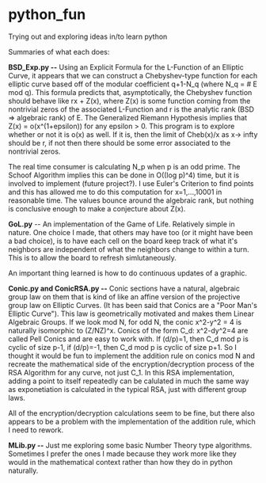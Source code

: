 # python_fun
Trying out and exploring ideas in/to learn python



Summaries of what each does:

**BSD_Exp.py --**
Using an Explicit Formula for the L-Function of an Elliptic Curve, it appears that we can construct a Chebyshev-type function for each elliptic curve based off of the modular coefficient q+1-N_q (where N_q = # E mod q). This formula predicts that, asymptotically, the Chebyshev function should behave like rx + Z(x), where Z(x) is some function coming from the nontrivial zeros of the associated L-Function and r is the analytic rank (BSD => algebraic rank) of E. The Generalized Riemann Hypothesis implies that Z(x) = o(x^(1+epsilon)) for any epsilon > 0. This program is to explore whether or not it is o(x) as well. If it is, then the limit of Cheb(x)/x as x-> infty should be r, if not then there should be some error associated to the nontrivial zeros.

The real time consumer is calculating N_p when p is an odd prime. The Schoof Algorithm implies this can be done in O((log p)^4) time, but it is involved to implement (future project?). I use Euler's Criterion to find points and this has allowed me to do this computation for x=1,...,10001 in reasonable time. The values bounce around the algebraic rank, but nothing is conclusive enough to make a conjecture about Z(x).

**GoL.py** --
An implementation of the Game of Life. Relatively simple in nature. One choice I made, that others may have too (or it might have been a bad choice), is to have each cell on the board keep track of what it's neighbors are independent of what the neighbors change to within a turn. This is to allow the board to refresh simlutaneously.

An important thing learned is how to do continuous updates of a graphic.

**Conic.py and ConicRSA.py --**
Conic sections have a natural, algebraic group law on them that is kind of like an affine version of the projective group law on Elliptic Curves. (It has been said that Conics are a "Poor Man's Elliptic Curve"). This law is geometrically motivated and makes them Linear Algebraic Groups. If we look mod N, for odd N, the conic x^2-y^2 = 4 is naturally isomorphic to (Z/NZ)^x. Conics of the form C_d: x^2-dy^2=4 are called Pell Conics and are easy to work with. If (d/p)=1, then C_d mod p is cyclic of size p-1, if (d/p)=-1, then C_d mod p is cyclic of size p+1. So I thought it would be fun to implement the addition rule on conics mod N and recreate the mathematical side of the encryption/decryption process of the RSA Algorithm for any curve, not just C_1. In this RSA implementation, adding a point to itself repeatedly can be calulated in much the same way as exponetiation is calculated in the typical RSA, just with different group laws.

All of the encryption/decryption calculations seem to be fine, but there also appears to be a problem with the implementation of the addition rule, which I need to rework.

**MLib.py --**
Just me exploring some basic Number Theory type algorithms. Sometimes I prefer the ones I made because they work more like they would in the mathematical context rather than how they do in python naturally.


